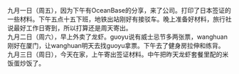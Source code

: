 九月一日（周五），因为下午有OceanBase的分享，来了公司。打印了日本签证的一些材料。下午五点十五下班，地铁出站刚好有接驳车。晚上准备好材料，旅行社说最好工作日寄到，所以打算还是周天寄出。</br> 
九月二日（周六），早上外卖了龙虾。guoyu说有威士忌节多两张票，wanghuan刚好在厦门，让wanghuan明天去找guoyu拿票。下午去了健身房拉伸和练背。</br> 
九月三日（周日），今天在家，上午寄出签证材料。中午把昨天龙虾套餐里配的米饭蛋炒饭了。</br> 
